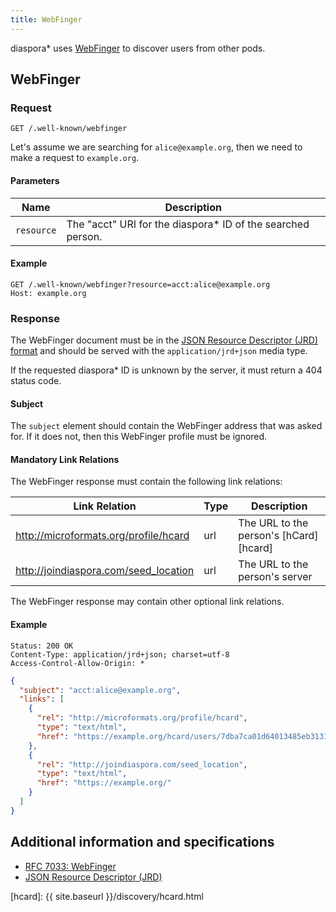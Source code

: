 ```yaml
---
title: WebFinger
---
```


diaspora\* uses [WebFinger][webfinger-rfc] to discover users from other pods.

## WebFinger

### Request

~~~
GET /.well-known/webfinger
~~~

Let's assume we are searching for `alice@example.org`, then we need to make a request to `example.org`.

#### Parameters

| Name       | Description                                                  |
| ---------- | ------------------------------------------------------------ |
| `resource` | The "acct" URI for the diaspora\* ID of the searched person. |

#### Example

~~~
GET /.well-known/webfinger?resource=acct:alice@example.org
Host: example.org
~~~

### Response

The WebFinger document must be in the [JSON Resource Descriptor (JRD) format][jrd] and should be served with the
`application/jrd+json` media type.

If the requested diaspora\* ID is unknown by the server, it must return a 404 status code.

#### Subject

The `subject` element should contain the WebFinger address that was asked for. If it does not, then this WebFinger
profile must be ignored.

#### Mandatory Link Relations

The WebFinger response must contain the following link relations:

| Link Relation                         | Type | Description                            |
| ------------------------------------- | ---- | -------------------------------------- |
| http://microformats.org/profile/hcard | url  | The URL to the person's [hCard][hcard] |
| http://joindiaspora.com/seed_location | url  | The URL to the person's server         |

The WebFinger response may contain other optional link relations.

#### Example

~~~
Status: 200 OK
Content-Type: application/jrd+json; charset=utf-8
Access-Control-Allow-Origin: *
~~~
~~~json
{
  "subject": "acct:alice@example.org",
  "links": [
    {
      "rel": "http://microformats.org/profile/hcard",
      "type": "text/html",
      "href": "https://example.org/hcard/users/7dba7ca01d64013485eb3131731751e9"
    },
    {
      "rel": "http://joindiaspora.com/seed_location",
      "type": "text/html",
      "href": "https://example.org/"
    }
  ]
}
~~~

## Additional information and specifications

* [RFC 7033: WebFinger][webfinger-rfc]
* [JSON Resource Descriptor (JRD)][jrd]

[webfinger-rfc]: https://tools.ietf.org/html/rfc7033
[jrd]: https://www.packetizer.com/json/jrd/
[hcard]: {{ site.baseurl }}/discovery/hcard.html
